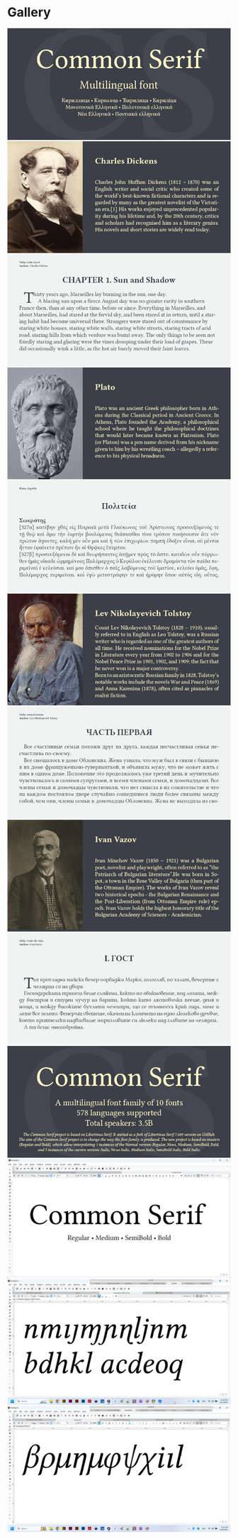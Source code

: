 # Gallery

<img src="https://github.com/StefanPeev/Common-Serif/blob/main/images/CommonSerif_950x475_01.jpg" />

<img src="https://github.com/StefanPeev/Common-Serif/blob/main/images/CommonSerif_950x475_02.jpg" />

<img src="https://github.com/StefanPeev/Common-Serif/blob/main/images/CommonSerif_950x475_03.jpg" />

<img src="https://github.com/StefanPeev/Common-Serif/blob/main/images/CommonSerif_950x475_04.jpg" />

<img src="https://github.com/StefanPeev/Common-Serif/blob/main/images/CommonSerif_950x475_05.jpg" />

<img src="https://github.com/StefanPeev/Common-Serif/blob/main/images/CommonSerif_950x475_06.jpg" />

<img src="https://github.com/StefanPeev/Common-Serif/blob/main/images/CommonSerif_950x475_07.jpg" />

<img src="https://github.com/StefanPeev/Common-Serif/blob/main/images/CommonSerif_950x475_08.jpg" />

<img src="https://github.com/StefanPeev/Common-Serif/blob/main/images/CommonSerif_950x475_09.jpg" />

<img src="https://github.com/StefanPeev/Common-Serif/blob/main/images/CommonSerif_950x475_10.jpg" />

<img src="https://github.com/StefanPeev/Common-Serif/blob/main/images/CommonSerif_01.jpg" />

<img src="https://github.com/StefanPeev/Common-Serif/blob/main/images/CommonSerif_02.png" />

<img src="https://github.com/StefanPeev/Common-Serif/blob/main/images/CommonSerif_03.png" />

